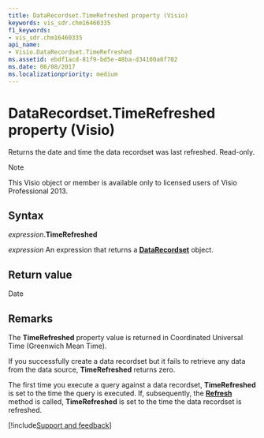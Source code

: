 ```yaml
---
title: DataRecordset.TimeRefreshed property (Visio)
keywords: vis_sdr.chm16460335
f1_keywords:
- vis_sdr.chm16460335
api_name:
- Visio.DataRecordset.TimeRefreshed
ms.assetid: ebdf1acd-81f9-bd5e-48ba-d34100a8f702
ms.date: 06/08/2017
ms.localizationpriority: medium
---
```



# DataRecordset.TimeRefreshed property (Visio)

Returns the date and time the data recordset was last refreshed. Read-only.


> [!NOTE] 
> This Visio object or member is available only to licensed users of Visio Professional 2013.


## Syntax

_expression_.**TimeRefreshed**

_expression_ An expression that returns a **[DataRecordset](Visio.DataRecordset.md)** object.


## Return value

Date


## Remarks

The **TimeRefreshed** property value is returned in Coordinated Universal Time (Greenwich Mean Time).

If you successfully create a data recordset but it fails to retrieve any data from the data source, **TimeRefreshed** returns zero.

The first time you execute a query against a data recordset, **TimeRefreshed** is set to the time the query is executed. If, subsequently, the **[Refresh](Visio.DataRecordset.Refresh.md)** method is called, **TimeRefreshed** is set to the time the data recordset is refreshed.

[!include[Support and feedback](~/includes/feedback-boilerplate.md)]